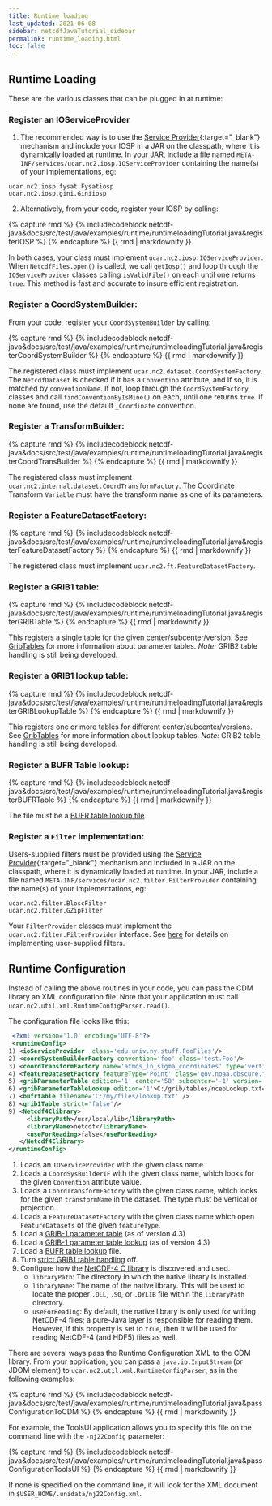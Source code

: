 ```yaml
---
title: Runtime loading
last_updated: 2021-06-08
sidebar: netcdfJavaTutorial_sidebar
permalink: runtime_loading.html
toc: false
---
```

## Runtime Loading

These are the various classes that can be plugged in at runtime:

### Register an IOServiceProvider

1) The recommended way is to use the [Service Provider](https://docs.oracle.com/javase/tutorial/ext/basics/spi.html){:target="_blank"}
mechanism and include your IOSP in a JAR on the classpath, where it is dynamically loaded at runtime. In your
JAR, include a file named `META-INF/services/ucar.nc2.iosp.IOServiceProvider` containing the
name(s) of your implementations, eg:

~~~
ucar.nc2.iosp.fysat.Fysatiosp
ucar.nc2.iosp.gini.Giniiosp
~~~

2) Alternatively, from your code, register your IOSP by calling:

{% capture rmd %}
{% includecodeblock netcdf-java&docs/src/test/java/examples/runtime/runtimeloadingTutorial.java&registerIOSP %}
{% endcapture %}
{{ rmd | markdownify }}

In both cases, your class must implement `ucar.nc2.iosp.IOServiceProvider`. 
When `NetcdfFiles.open()` is called, we call `getIosp()` and loop through the `IOServiceProvider` classes calling `isValidFile()` on each until one returns `true`. This method is fast and accurate to insure efficient registration.

### Register a CoordSystemBuilder:

From your code, register your `CoordSystemBuilder` by calling:

{% capture rmd %}
{% includecodeblock netcdf-java&docs/src/test/java/examples/runtime/runtimeloadingTutorial.java&registerCoordSystemBuilder %}
{% endcapture %}
{{ rmd | markdownify }}

The registered class must implement `ucar.nc2.dataset.CoordSystemFactory`. The `NetcdfDataset` is checked if it has a `Convention` attribute, and if so, 
it is matched by `conventionName`. If not, loop through the `CoordSystemFactory` classes and call `findConventionByIsMine()` on each, until one returns `true`.
If none are found, use the default `_Coordinate` convention.

### Register a TransformBuilder:
{% capture rmd %}
{% includecodeblock netcdf-java&docs/src/test/java/examples/runtime/runtimeloadingTutorial.java&registerCoordTransBuilder %}
{% endcapture %}
{{ rmd | markdownify }}

The registered class must implement `ucar.nc2.internal.dataset.CoordTransformFactory`. The Coordinate Transform `Variable` must have the transform name as one of its parameters.

### Register a FeatureDatasetFactory:
{% capture rmd %}
{% includecodeblock netcdf-java&docs/src/test/java/examples/runtime/runtimeloadingTutorial.java&registerFeatureDatasetFactory %}
{% endcapture %}
{{ rmd | markdownify }}

The registered class must implement `ucar.nc2.ft.FeatureDatasetFactory`.

### Register a GRIB1 table:
{% capture rmd %}
{% includecodeblock netcdf-java&docs/src/test/java/examples/runtime/runtimeloadingTutorial.java&registerGRIBTable %}
{% endcapture %}
{{ rmd | markdownify }}

This registers a single table for the given center/subcenter/version.
See [GribTables](grib_tables.html) for more information about parameter tables.
*Note:* GRIB2 table handling is still being developed.

### Register a GRIB1 lookup table:
{% capture rmd %}
{% includecodeblock netcdf-java&docs/src/test/java/examples/runtime/runtimeloadingTutorial.java&registerGRIBLookupTable %}
{% endcapture %}
{{ rmd | markdownify }}

This registers one or more tables for different center/subcenter/versions.
See [GribTables](grib_tables.html)  for more information about lookup tables.
*Note:* GRIB2 table handling is still being developed.

### Register a BUFR Table lookup:
{% capture rmd %}
{% includecodeblock netcdf-java&docs/src/test/java/examples/runtime/runtimeloadingTutorial.java&registerBUFRTable %}
{% endcapture %}
{{ rmd | markdownify }}

The file must be a [BUFR table lookup file](bufr_tables.html).

### Register a `Filter` implementation:
Users-supplied filters must be provided using the [Service Provider](https://docs.oracle.com/javase/tutorial/ext/basics/spi.html){:target="_blank"}
mechanism and included in a JAR on the classpath, where it is dynamically loaded at runtime. 
In your JAR, include a file named `META-INF/services/ucar.nc2.filter.FilterProvider` containing the name(s) of your implementations, eg:

~~~
ucar.nc2.filter.BloscFilter
ucar.nc2.filter.GZipFilter
~~~

Your `FilterProvider` classes must implement the `ucar.nc2.filter.FilterProvider` interface. 
See [here](reading_zarr.html#implementing-a-filter) for details on implementing user-supplied filters.

## Runtime Configuration

Instead of calling the above routines in your code, you can pass the CDM library an XML configuration file. 
Note that your application must call `ucar.nc2.util.xml.RuntimeConfigParser.read()`.

The configuration file looks like this:
~~~xml
 <?xml version='1.0' encoding='UTF-8'?>
 <runtimeConfig>
1) <ioServiceProvider  class='edu.univ.ny.stuff.FooFiles'/>
2) <coordSystemBuilderFactory convention='foo' class='test.Foo'/>
3) <coordTransformFactory name='atmos_ln_sigma_coordinates' type='vertical' class='my.stuff.atmosSigmaLog'/>
4) <featureDatasetFactory featureType='Point' class='gov.noaa.obscure.file.Flabulate'/>
5) <gribParameterTable edition='1' center='58' subcenter='-1' version='128'>C:/grib/tables/ons288.xml</gribParameterTable>
6) <gribParameterTableLookup edition='1'>C:/grib/tables/ncepLookup.txt</gribParameterTableLookup>
7) <bufrtable filename='C:/my/files/lookup.txt' />
8) <grib1Table strict='false'/>
9) <Netcdf4Clibrary>
     <libraryPath>/usr/local/lib</libraryPath>
     <libraryName>netcdf</libraryName>
     <useForReading>false</useForReading>
   </Netcdf4Clibrary>
</runtimeConfig>
~~~

1. Loads an `IOServiceProvider` with the given class name
2. Loads a `CoordSysBuilderIF` with the given class name, which looks for the given `Convention` attribute value.
3. Loads a `CoordTransformFactory` with the given class name, which looks for the given `transformName` in the dataset. The type must be vertical or projection.
4. Loads a `FeatureDatasetFactory` with the given class name which open `FeatureDatasets` of the given `featureType`.
5. Load a [GRIB-1 parameter table](grib_tables.html) (as of version 4.3)
6. Load a [GRIB-1 parameter table lookup](grib_tables.html#standard-table-mapping) (as of version 4.3)
7. Load a [BUFR table lookup](bufr_tables.html) file.
8. Turn [strict GRIB1 table handling](grib_tables.html#strict) off.
9. Configure how the [NetCDF-4 C library](netcdf4_c_library.html) is discovered and used.
    * `libraryPath`: The directory in which the native library is installed.
    * `libraryName`: The name of the native library. This will be used to locate the proper `.DLL`, `.SO`, or `.DYLIB` file within the `libraryPath` directory.
    * `useForReading`: By default, the native library is only used for writing NetCDF-4 files; a pure-Java layer is responsible for reading them. 
    However, if this property is set to `true`, then it will be used for reading NetCDF-4 (and HDF5) files as well.
    
There are several ways pass the Runtime Configuration XML to the CDM library. From your application, you can pass a `java.io.InputStream` (or JDOM element) to 
`ucar.nc2.util.xml.RuntimeConfigParser`, as in the following examples:

{% capture rmd %}
{% includecodeblock netcdf-java&docs/src/test/java/examples/runtime/runtimeloadingTutorial.java&passConfigurationToCDM %}
{% endcapture %}
{{ rmd | markdownify }}
    
For example, the ToolsUI application allows you to specify this file on the command line with the `-nj22Config` parameter:

{% capture rmd %}
{% includecodeblock netcdf-java&docs/src/test/java/examples/runtime/runtimeloadingTutorial.java&passConfigurationToolsUI %}
{% endcapture %}
{{ rmd | markdownify }}

If none is specified on the command line, it will look for the XML document in `$USER_HOME/.unidata/nj22Config.xml`.
